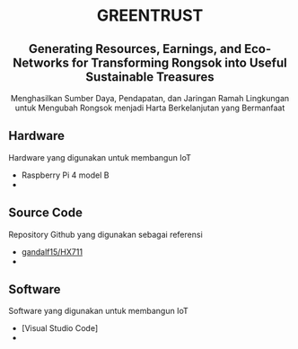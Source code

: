 <h1 align="center">GREENTRUST</h1>
<h2 align="center">Generating Resources, Earnings, and Eco-Networks for Transforming Rongsok into Useful Sustainable Treasures</h2>
<p align="center">Menghasilkan Sumber Daya, Pendapatan, dan Jaringan Ramah Lingkungan untuk Mengubah Rongsok menjadi Harta Berkelanjutan yang Bermanfaat</p>



## Hardware
Hardware yang digunakan untuk membangun IoT
* Raspberry Pi 4 model B
* 

## Source Code
Repository Github yang digunakan sebagai referensi
* [gandalf15/HX711](https://github.com/gandalf15/HX711/)
* 

## Software
Software yang digunakan untuk membangun IoT
* [Visual Studio Code]
* 